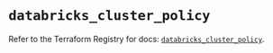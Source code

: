 # `databricks_cluster_policy`

Refer to the Terraform Registry for docs: [`databricks_cluster_policy`](https://registry.terraform.io/providers/databricks/databricks/1.36.3/docs/resources/cluster_policy).
